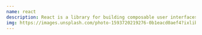 ```yaml
---
name: react
description: React is a library for building composable user interfaces.
img: https://images.unsplash.com/photo-1593720219276-0b1eacd0aef4?ixlib=rb-1.2.1&ixid=MXwxMjA3fDB8MHxwaG90by1wYWdlfHx8fGVufDB8fHw%3D&auto=format&fit=crop&w=1943&q=80
---
```

